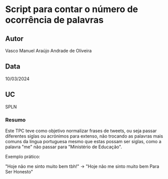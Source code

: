 # Script para contar o número de ocorrência de palavras

## Autor
Vasco Manuel Araújo Andrade de Oliveira

## Data
10/03/2024

## UC
SPLN

### Resumo

Este TPC teve como objetivo normalizar frases de tweets, ou seja passar diferentes siglas ou acrónimos para extenso, não trocando as palavras mais comuns da língua
portuguesa mesmo que estas possam ser siglas, como a palavra "me" não passar para "Ministério de Educação".

Exemplo prático:

"Hoje não me sinto muito bem tbh!" -> "Hoje não me sinto muito bem Para Ser Honesto"